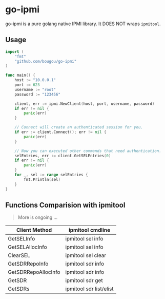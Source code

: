 # go-ipmi

go-ipmi is a pure golang native IPMI library. It DOES NOT wraps `ipmitool`.

## Usage

```go
import (
	"fmt"
	"github.com/bougou/go-ipmi"
)

func main() {
	host := "10.0.0.1"
	port := 623
	username := "root"
	password := "123456"

	client, err := ipmi.NewClient(host, port, username, password)
	if err != nil {
		panic(err)
	}

	// Connect will create an authenticated session for you.
	if err := client.Connect(); err != nil {
		panic(err)
	}

	// Now you can executed other commands that need authentication.
	selEntries, err := client.GetSELEntries(0)
	if err != nil {
		panic(err)
	}
	for _, sel := range selEntries {
		fmt.Println(sel)
	}
}
```

## Functions Comparision with ipmitool

> More is ongoing ...
>
| Client Method       | ipmitool cmdline        |
| ------------------- | ----------------------- |
| GetSELInfo          | ipmitool sel info       |
| GetSELAllocInfo     | ipmitool sel info       |
| ClearSEL            | ipmitool sel clear      |
| GetSDRRepoInfo      | ipmitool sdr info       |
| GetSDRRepoAllocInfo | ipmitool sdr info       |
| GetSDR              | ipmitool sdr get        |
| GetSDRs             | ipmitool sdr list/elist |
